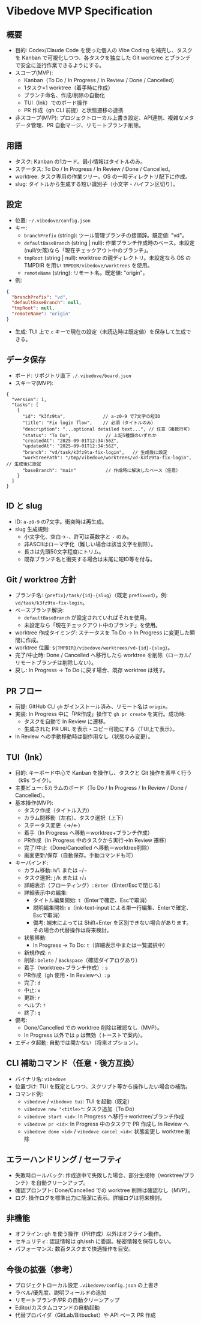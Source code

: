 # Vibedove MVP Specification

## 概要
- 目的: Codex/Claude Code を使った個人の Vibe Coding を補完し、タスクを Kanban で可視化しつつ、各タスクを独立した Git worktree とブランチで安全に並行作業できるようにする。
- スコープ(MVP):
  - Kanban（To Do / In Progress / In Review / Done / Cancelled）
  - 1タスク=1 worktree（着手時に作成）
  - ブランチ命名、作成/削除の自動化
  - TUI（Ink）でのボード操作
  - PR 作成（gh CLI 前提）と状態遷移の連携
- 非スコープ(MVP): プロジェクトローカル上書き設定、API連携、複雑なメタデータ管理、PR 自動マージ、リモートブランチ削除。

## 用語
- タスク: Kanban の1カード。最小情報はタイトルのみ。
- ステータス: To Do / In Progress / In Review / Done / Cancelled。
- worktree: タスク専用の作業ツリー。OS の一時ディレクトリ配下に作成。
- slug: タイトルから生成する短い識別子（小文字・ハイフン区切り）。

## 設定
- 位置: `~/.vibedove/config.json`
- キー:
  - `branchPrefix` (string): ツール管理ブランチの接頭辞。既定値: "vd"。
  - `defaultBaseBranch` (string | null): 作業ブランチ作成時のベース。未設定(null/欠落)なら「現在チェックアウト中のブランチ」。
  - `tmpRoot` (string | null): worktree の親ディレクトリ。未設定なら OS の TMPDIR を用い `TMPDIR/vibedove/worktrees` を使用。
  - `remoteName` (string): リモート名。既定値: "origin"。
- 例:
```json
{
  "branchPrefix": "vd",
  "defaultBaseBranch": null,
  "tmpRoot": null,
  "remoteName": "origin"
}
```
- 生成: TUI 上で `c` キーで現在の設定（未読込時は既定値）を保存して生成できる。

## データ保存
- ボード: リポジトリ直下 `./.vibedove/board.json`
- スキーマ(MVP):
```jsonc
{
  "version": 1,
  "tasks": [
    {
      "id": "k3fz9ta",              // a-z0-9 で7文字の短ID
      "title": "Fix login flow",    // 必須（タイトルのみ）
      "description": "...optional detailed text...", // 任意（複数行可）
      "status": "To Do",             // 上記5種類のいずれか
      "createdAt": "2025-09-01T12:34:56Z",
      "updatedAt": "2025-09-01T12:34:56Z",
      "branch": "vd/task/k3fz9ta-fix-login",   // 生成後に設定
      "worktreePath": "/tmp/vibedove/worktrees/vd-k3fz9ta-fix-login", // 生成後に設定
      "baseBranch": "main"           // 作成時に解決したベース（任意）
    }
  ]
}
```

## ID と slug
- ID: `a-z0-9` の7文字。衝突時は再生成。
- slug 生成規則:
  - 小文字化、空白→`-`、許可は英数字と `-` のみ。
  - 非ASCIIはローマ字化（難しい場合は該当文字を削除）。
  - 長さは先頭50文字程度にトリム。
  - 既存ブランチ名と衝突する場合は末尾に短ID等を付与。

## Git / worktree 方針
- ブランチ名: `{prefix}/task/{id}-{slug}`（既定 `prefix=vd`）。例: `vd/task/k3fz9ta-fix-login`。
- ベースブランチ解決:
  - `defaultBaseBranch` が設定されていればそれを使用。
  - 未設定なら「現在チェックアウト中のブランチ」を使用。
- worktree 作成タイミング: ステータスを To Do → In Progress に変更した瞬間に作成。
- worktree 位置: `${TMPDIR}/vibedove/worktrees/vd-{id}-{slug}`。
- 完了/中止時: Done / Cancelled へ移行したら worktree を削除（ローカル/リモートブランチは削除しない）。
- 戻し: In Progress → To Do に戻す場合、既存 worktree は残す。

## PR フロー
- 前提: GitHub CLI `gh` がインストール済み、リモート名は `origin`。
- 実装: In Progress 中に「PR作成」操作で `gh pr create` を実行。成功時:
  - タスクを自動で In Review に遷移。
  - 生成された PR URL を表示・コピー可能にする（TUI上で表示）。
- In Review への手動移動時は副作用なし（状態のみ変更）。

## TUI（Ink）
- 目的: キーボード中心で Kanban を操作し、タスクと Git 操作を素早く行う（k9s ライク）。
- 主要ビュー: 5カラムのボード（To Do / In Progress / In Review / Done / Cancelled）。
- 基本操作(MVP):
  - タスク作成（タイトル入力）
  - カラム間移動（左右）、タスク選択（上下）
  - ステータス変更（→/←）
  - 着手（In Progress へ移動＝worktree+ブランチ作成）
  - PR作成（In Progress 中のタスクから実行→In Review 遷移）
  - 完了/中止（Done/Cancelled へ移動＝worktree削除）
  - 画面更新/保存（自動保存。手動コマンドも可）
- キーバインド:
  - カラム移動: `h`/`l` または `←`/`→`
  - タスク選択: `j`/`k` または `↑`/`↓`
  - 詳細表示（フローティング）: `Enter`（Enter/Escで閉じる）
  - 詳細表示中の編集:
    - タイトル編集開始: `t`（Enterで確定、Escで取消）
    - 説明編集開始: `e`（ink-text-input による単一行編集、Enterで確定、Escで取消）
    - 備考: 端末によっては Shift+Enter を区別できない場合があります。その場合の代替操作は将来検討。
  - 状態移動:
    - In Progress → To Do: `t`（詳細表示中または一覧選択中）
  - 新規作成: `n`
  - 削除: `Delete` / `Backspace`（確認ダイアログあり）
  - 着手（worktree+ブランチ作成）: `s`
  - PR作成（gh 使用・In Reviewへ）: `p`
  - 完了: `d`
  - 中止: `x`
  - 更新: `r`
  - ヘルプ: `?`
  - 終了: `q`
- 備考:
  - Done/Cancelled での worktree 削除は確認なし（MVP）。
  - In Progress 以外では `p` は無効（トーストで案内）。
- エディタ起動: 自動では開かない（将来オプション）。

## CLI 補助コマンド（任意・後方互換）
- バイナリ名: `vibedove`
- 位置づけ: TUI を既定としつつ、スクリプト等から操作したい場合の補助。
- コマンド例:
  - `vibedove` / `vibedove tui`: TUI を起動（既定）
  - `vibedove new "<title>"`: タスク追加（To Do）
  - `vibedove start <id>`: In Progress へ移行＋worktree/ブランチ作成
  - `vibedove pr <id>`: In Progress 中のタスクで PR 作成し In Review へ
  - `vibedove done <id>` / `vibedove cancel <id>`: 状態変更し worktree 削除

## エラーハンドリング / セーフティ
- 失敗時ロールバック: 作成途中で失敗した場合、部分生成物（worktree/ブランチ）を自動クリーンアップ。
- 確認プロンプト: Done/Cancelled での worktree 削除は確認なし（MVP）。
- ログ: 操作ログを標準出力に簡潔に表示。詳細ログは将来検討。

## 非機能
- オフライン: gh を使う操作（PR作成）以外はオフライン動作。
- セキュリティ: 認証情報は gh/ssh に委譲。秘密情報を保存しない。
- パフォーマンス: 数百タスクまで快適操作を目安。

## 今後の拡張（参考）
- プロジェクトローカル設定 `.vibedove/config.json` の上書き
- ラベル/優先度、説明フィールドの追加
- リモートブランチ/PR の自動クリーンアップ
- Editor/カスタムコマンドの自動起動
- 代替プロバイダ（GitLab/Bitbucket）や API ベース PR 作成
